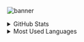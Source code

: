 ![banner](https://miro.medium.com/max/1400/1*99YiKjwB2TliKVA-yGogNQ.png)
<details>
  <summary>GitHub Stats</summary>
  <img align="left" alt="Maryam Memarzadeh GitHub Stats" src="https://github-readme-stats.vercel.app/api?username=maryamrzdh&show_icons=true&hide_border=true" />
</details>
<details>
  <summary>Most Used Languages</summary>
  <img align="left" alt="Maryam Memarzadeh GitHub Top Languages" src="https://github-readme-stats.vercel.app/api/top-langs/?username=maryamrzdh&hide_border=true" />
</details>
<!--
https://github-readme-stats.vercel.app/api?username=maryamrzdh&show_icons=true)
**maryamrzdh/maryamrzdh** is a :sparkles: _special_ :sparkles: repository because its `README.md` (this file) appears on your GitHub profile.
![Anurag's GitHub stats](https://github-readme-stats.vercel.app/api?username=maryamrzdh&count_private=true&theme=flag-india)

Here are some ideas to get you started:

- 🔭 I’m currently working on ...
- 🌱 I’m currently learning ...
- 👯 I’m looking to collaborate on ...
- 🤔 I’m looking for help with ...
- 💬 Ask me about ...
- 📫 How to reach me: ...
- 😄 Pronouns: ...
- ⚡ Fun fact: ...
-->


